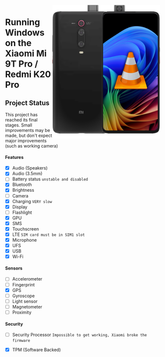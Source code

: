 <img align="right" src="https://github.com/n00b69/woa-raphael/blob/main/raphael.png" width="350" alt="Windows 11 running on a Redmi K20 Pro">

# Running Windows on the Xiaomi Mi 9T Pro / Redmi K20 Pro

## Project Status
This project has reached its final stages. Small improvements may be made, but don't expect major improvements (such as working camera)

#### Features
- [x] Audio (Speakers)
- [x] Audio (3.5mm)
- [ ] Battery status ```unstable and disabled```
- [x] Bluetooth
- [x] Brightness
- [ ] Camera
- [x] Charging ```VERY slow```
- [x] Display
- [ ] Flashlight
- [x] GPU
- [x] SMS
- [x] Touchscreen
- [x] LTE ```SIM card must be in SIM1 slot```
- [x] Microphone
- [x] UFS
- [x] USB
- [x] Wi-Fi

#### Sensors
- [ ] Accelerometer
- [ ] Fingerprint
- [x] GPS
- [ ] Gyroscope
- [ ] Light sensor
- [ ] Magnetometer
- [ ] Proximity

#### Security
- [ ] Security Processor ```Impossible to get working, Xiaomi broke the firmware```
- [x] TPM (Software Backed)












